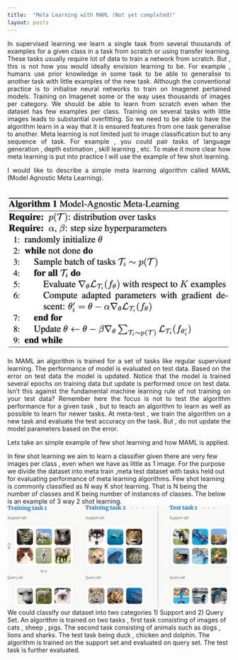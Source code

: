 ```yaml
---
title:  "Meta Learning with MAML (Not yet completed)"
layout: posts
---
```


<p style="text-align:justify">In supervised learning we learn a single task from several thousands of examples for a given class in a task from scratch or using transfer learning. 
These tasks usually require lot of data to train a network from scratch. But , this is not how you would ideally envision learning to be. For example , humans use prior knowledge in some task to be able to generalise to another task with little examples of the new task. 
Although the conventional practice is to initialise neural networks to train on Imagenet pertained models. Training on Imagenet some or the way uses thousands of images per category.
We should be able to learn from scratch even when the dataset has few examples per class. Training on several tasks with little images leads to substantial overfitting. 
So we need to be able to have the algorithm learn in a way that it is ensured features from one task generalise to another. Meta learning is not limited just to image classification but to any sequence of task. 
For example , you could pair tasks of language generation , depth estimation , skill learning , etc. To make it more clear how meta learning is put into practice I will use the example of few shot learning. </p>

<p style="text-align:justify">I would like to describe a simple meta learning algorithm called MAML (Model Agnostic Meta Learning).</p>
</br>
<img src="https://github.com/kamathhrishi/kamathhrishi.github.io/blob/master/_posts/Images/maml.png?raw=true">
</br>

<p style="text-align:justify">In MAML an algorithm is trained for a set of tasks like regular supervised learning. 
The performance of model is evaluated on test data. Based on the error on test data the model is updated. Notice that the model is trained several epochs on training data but update is performed once on test data.
Isn’t this against the fundamental machine learning rule of not training on your test data? Remember here the focus is not to test the algorithm performance for a given task , but to teach an algorithm to learn as well as possible to learn for newer tasks. 
At meta-test , we train the algorithm on a new task and evaluate the test accuracy on the task. 
But , do not update the model parameters based on the error. </p>

<p style="text-align:justify">Lets take an simple example of few shot learning and how MAML is applied. 


In few shot learning we aim to learn a classifier given there are very few images per class , even when we have as little as 1 image. For the purpose we divide the dataset into meta train ,meta test dataset with tasks held out for evaluating performance of meta learning algorithms. Few shot learning is commonly classified as N way K shot learning. That is N being the number of classes and K being number of instances of classes. The below is an example of 3 way 2 shot learning. 
</br>
<img src="https://github.com/kamathhrishi/kamathhrishi.github.io/blob/master/_posts/Images/few_shot.png?raw=true">
</br>
We could classify our dataset into two categories 1) Support and 2) Query Set. An algorithm is trained on two tasks , first task consisting of images of cats , sheep , pigs. The second task consisting of animals such as dogs , lions and sharks. The test task being duck , chicken and dolphin. The algorithm is trained on the support set and  evaluated on query set. The test task is further evaluated. </p>


